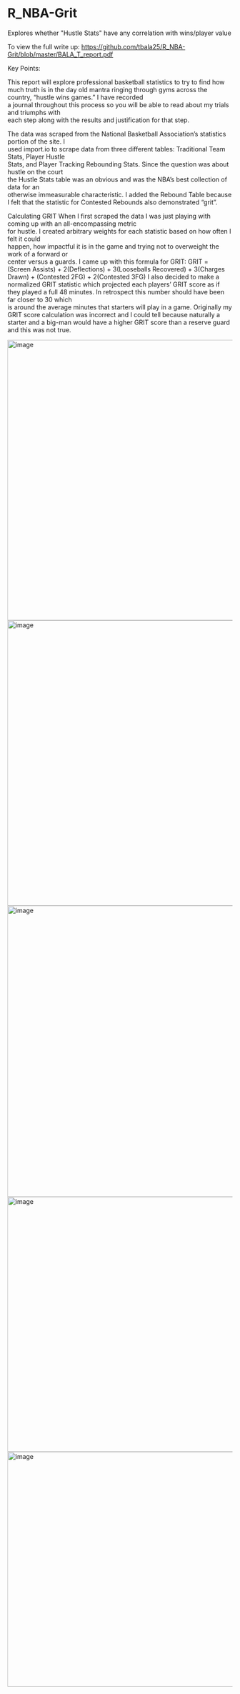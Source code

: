 # R_NBA-Grit
Explores whether "Hustle Stats" have any correlation with wins/player value

To view the full write up: https://github.com/tbala25/R_NBA-Grit/blob/master/BALA_T_report.pdf

Key Points:

This	report	will	explore	professional	basketball	statistics	to	try	to	find	how	much	truth	is	in	the	
day	old	mantra	ringing	through	gyms	across	the	country,	“hustle	wins	games.”	I	have	recorded	
a	journal	throughout	this	process	so	you	will	be	able	to	read	about my	trials	and	triumphs	with	
each	step	along	with the	results	and justification for	that	step.

The	data	was	scraped	from	the	National	Basketball	Association’s	statistics	portion	of	the	site.	I	
used	import.io	to	scrape	data	from	three	different	tables:	Traditional	Team	Stats,	Player	Hustle	
Stats,	and	Player	Tracking	Rebounding	Stats.	Since	the	question	was	about	hustle	on	the	court	
the	Hustle	Stats	table	was	an	obvious	and	was	the	NBA’s	best	collection	of	data	for	an	
otherwise	immeasurable	characteristic.	I	added	the	Rebound	Table	because	I	felt	that	the	
statistic	for	Contested	Rebounds	also	demonstrated	“grit”.	

Calculating	GRIT
When	I	first	scraped	the	data	I	was	just	playing	with	coming	up	with	an	all-encompassing	metric	
for	hustle.	I	created	arbitrary	weights	for	each	statistic	based	on	how	often	I	felt	it	could	
happen,	how	impactful	it	is	in	the	game and	trying	not	to	overweight	the	work	of	a	forward	or	
center	versus	a	guards.	I	came	up	with	this	formula	for	GRIT:
GRIT = (Screen Assists) + 2(Deflections) + 3(Looseballs Recovered) +
3(Charges Drawn) + (Contested 2FG) + 2(Contested 3FG)
I	also	decided	to	make	a	normalized	GRIT	statistic	which	projected	each	players’	GRIT	score	as	if	
they	played	a	full	48	minutes.	In	retrospect	this	number	should	have	been	far	closer	to	30	which	
is	around	the	average	minutes	that	starters	will	play	in	a	game.
Originally my	GRIT	score	calculation	was	incorrect	and	I	could	tell	because	naturally	a	starter	
and	a	big-man	would	have	a	higher	GRIT	score	than	a	reserve	guard	and	this	was	not	true.	

<img width="628" alt="image" src="https://user-images.githubusercontent.com/12696313/174348356-87139fcf-124d-460b-8bde-2fedcd19e797.png">

<img width="639" alt="image" src="https://user-images.githubusercontent.com/12696313/174348398-535cdd04-b4c0-474d-802f-af4567a43a4d.png">

<img width="652" alt="image" src="https://user-images.githubusercontent.com/12696313/174348447-c0a2a495-e9de-4800-aa93-ce648175e9a5.png">

<img width="571" alt="image" src="https://user-images.githubusercontent.com/12696313/174348496-da766c0f-8d24-4538-866b-dc1a30860b1d.png">

<img width="526" alt="image" src="https://user-images.githubusercontent.com/12696313/174348537-987b784f-1030-42a6-8d9c-8ec284dd1574.png">



